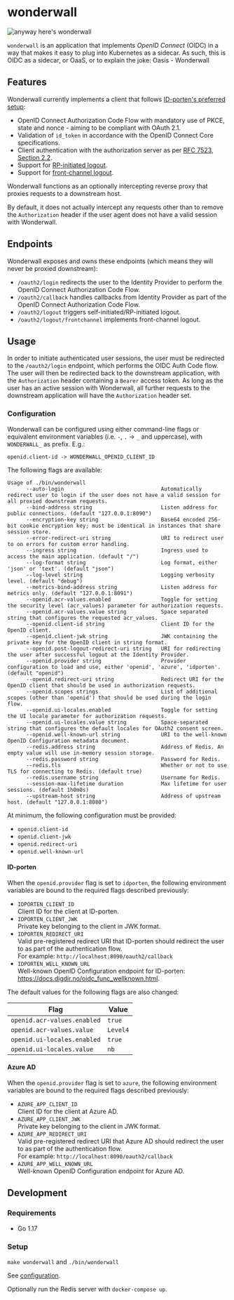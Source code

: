 # wonderwall

![anyway here's wonderwall](https://i.imgur.com/NhRLEej.png)

`wonderwall` is an application that implements _OpenID Connect_ (OIDC) in a way that makes it easy to plug into Kubernetes as a
sidecar. As such, this is OIDC as a sidecar, or OaaS, or to explain the joke: Oasis - Wonderwall

## Features

Wonderwall currently implements a client that
follows [ID-porten's preferred setup](https://docs.digdir.no/oidc_guide_idporten.html):

- OpenID Connect Authorization Code Flow with mandatory use of PKCE, state and nonce - aiming to be compliant with OAuth
  2.1.
- Validation of `id_token` in accordance with the OpenID Connect Core specifications.
- Client authentication with the authorization server as
  per [RFC 7523, Section 2.2](https://datatracker.ietf.org/doc/html/rfc7523).
- Support for [RP-initiated logout](https://openid.net/specs/openid-connect-rpinitiated-1_0.html).
- Support for [front-channel logout](https://openid.net/specs/openid-connect-frontchannel-1_0.html).

Wonderwall functions as an optionally intercepting reverse proxy that proxies requests to a downstream host.

By default, it does not actually intercept any requests other than to remove the `Authorization` header if the user
agent does not have a valid session with Wonderwall.

## Endpoints

Wonderwall exposes and owns these endpoints (which means they will never be proxied downstream):

* `/oauth2/login` redirects the user to the Identity Provider to perform the OpenID Connect Authorization Code Flow.
* `/oauth2/callback` handles callbacks from Identity Provider as part of the OpenID Connect Authorization Code Flow.
* `/oauth2/logout` triggers self-initiated/RP-initiated logout.
* `/oauth2/logout/frontchannel` implements front-channel logout.

## Usage

In order to initiate authenticated user sessions, the user must be redirected to the `/oauth2/login` endpoint, which
performs the OIDC Auth Code flow. The user will then be redirected back to the downstream application, with
the `Authorization` header containing a `Bearer`
access token. As long as the user has an active session with Wonderwall, all further requests to the downstream
application will have the `Authorization` header set.

### Configuration

Wonderwall can be configured using either command-line flags or equivalent environment variables (i.e. `-`, `.` -> `_`
and uppercase), with `WONDERWALL_` as prefix. E.g.:

```text
openid.client-id -> WONDERWALL_OPENID_CLIENT_ID
```

The following flags are available:

```shell
Usage of ./bin/wonderwall
      --auto-login                               Automatically redirect user to login if the user does not have a valid session for all proxied downstream requests.
      --bind-address string                      Listen address for public connections. (default "127.0.0.1:8090")
      --encryption-key string                    Base64 encoded 256-bit cookie encryption key; must be identical in instances that share session store.
      --error-redirect-uri string                URI to redirect user to on errors for custom error handling.
      --ingress string                           Ingress used to access the main application. (default "/")
      --log-format string                        Log format, either 'json' or 'text'. (default "json")
      --log-level string                         Logging verbosity level. (default "debug")
      --metrics-bind-address string              Listen address for metrics only. (default "127.0.0.1:8091")
      --openid.acr-values.enabled                Toggle for setting the security level (acr_values) parameter for authorization requests.
      --openid.acr-values.value string           Space separated string that configures the requested acr_values.
      --openid.client-id string                  Client ID for the OpenID client.
      --openid.client-jwk string                 JWK containing the private key for the OpenID client in string format.
      --openid.post-logout-redirect-uri string   URI for redirecting the user after successful logout at the Identity Provider.
      --openid.provider string                   Provider configuration to load and use, either 'openid', 'azure', 'idporten'. (default "openid")
      --openid.redirect-uri string               Redirect URI for the OpenID client that should be used in authorization requests.
      --openid.scopes strings                    List of additional scopes (other than 'openid') that should be used during the login flow.
      --openid.ui-locales.enabled                Toggle for setting the UI locale parameter for authorization requests.
      --openid.ui-locales.value string           Space-separated string that configures the default locales for OAuth2 consent screen.
      --openid.well-known-url string             URI to the well-known OpenID Configuration metadata document.
      --redis.address string                     Address of Redis. An empty value will use in-memory session storage.
      --redis.password string                    Password for Redis.
      --redis.tls                                Whether or not to use TLS for connecting to Redis. (default true)
      --redis.username string                    Username for Redis.
      --session-max-lifetime duration            Max lifetime for user sessions. (default 1h0m0s)
      --upstream-host string                     Address of upstream host. (default "127.0.0.1:8080")
```

At minimum, the following configuration must be provided:

- `openid.client-id`
- `openid.client-jwk`
- `openid.redirect-uri`
- `openid.well-known-url`

#### ID-porten

When the `openid.provider` flag is set to `idporten`, the following environment variables are bound to the required
flags described previously:

- `IDPORTEN_CLIENT_ID`  
  Client ID for the client at ID-porten.
- `IDPORTEN_CLIENT_JWK`  
  Private key belonging to the client in JWK format.
- `IDPORTEN_REDIRECT_URI`  
  Valid pre-registered redirect URI that ID-porten should redirect the user to as part of the authentication flow.  
  For example: `http://localhost:8090/oauth2/callback`
- `IDPORTEN_WELL_KNOWN_URL`  
  Well-known OpenID Configuration endpoint for ID-porten: <https://docs.digdir.no/oidc_func_wellknown.html>.

The default values for the following flags are also changed:

| Flag | Value |
| ---- | ----- |
| `openid.acr-values.enabled` | `true` |
| `openid.acr-values.value` | `Level4` |
| `openid.ui-locales.enabled` | `true` |
| `openid.ui-locales.value` | `nb` |

#### Azure AD

When the `openid.provider` flag is set to `azure`, the following environment variables are bound to the required flags described previously:

- `AZURE_APP_CLIENT_ID`  
  Client ID for the client at Azure AD.
- `AZURE_APP_CLIENT_JWK`  
  Private key belonging to the client in JWK format.
- `AZURE_APP_REDIRECT_URI`  
  Valid pre-registered redirect URI that Azure AD should redirect the user to as part of the authentication flow.  
  For example: `http://localhost:8090/oauth2/callback`
- `AZURE_APP_WELL_KNOWN_URL`  
  Well-known OpenID Configuration endpoint for Azure AD.

## Development

### Requirements

- Go 1.17

### Setup

`make wonderwall` and `./bin/wonderwall`

See [configuration](#configuration). 

Optionally run the Redis server with `docker-compose up`.

